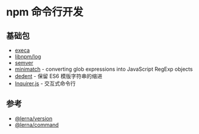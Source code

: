 # npm 命令行开发
## 基础包
- [execa](https://www.npmjs.com/package/execa)
- [libnpm/log]()
- [semver]()
- [minimatch](https://www.npmjs.com/package/minimatch) - converting glob expressions into JavaScript RegExp objects
- [dedent](https://www.npmjs.com/package/dedent) - 保留 ES6 模版字符串的缩进
- [Inquirer.js](https://www.npmjs.com/package/inquirer) - 交互式命令行

## 参考
- [@lerna/version](https://github.com/lerna/lerna/blob/master/commands/version/index.js)
- [@lerna/command](https://github.com/lerna/lerna/blob/master/core/command/index.js)